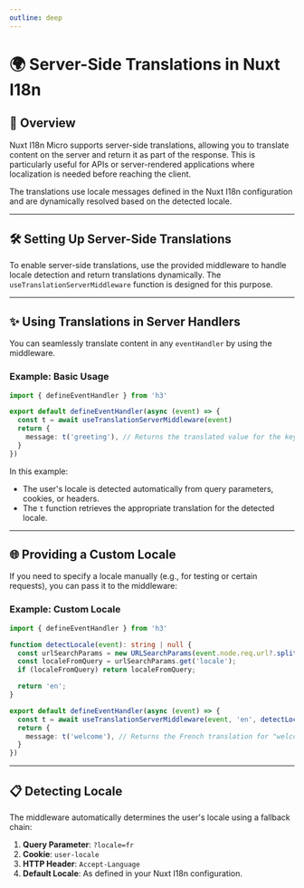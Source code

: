 ```yaml
---
outline: deep
---
```


# 🌍 Server-Side Translations in Nuxt I18n

## 📖 Overview

Nuxt I18n Micro supports server-side translations, allowing you to translate content on the server and return it as part of the response. This is particularly useful for APIs or server-rendered applications where localization is needed before reaching the client.

The translations use locale messages defined in the Nuxt I18n configuration and are dynamically resolved based on the detected locale. 

---

## 🛠️ Setting Up Server-Side Translations

To enable server-side translations, use the provided middleware to handle locale detection and return translations dynamically. The `useTranslationServerMiddleware` function is designed for this purpose.

---

## ✨ Using Translations in Server Handlers

You can seamlessly translate content in any `eventHandler` by using the middleware.

### Example: Basic Usage
```typescript
import { defineEventHandler } from 'h3'

export default defineEventHandler(async (event) => {
  const t = await useTranslationServerMiddleware(event)
  return {
    message: t('greeting'), // Returns the translated value for the key "greeting"
  }
})
```

In this example:
- The user's locale is detected automatically from query parameters, cookies, or headers.
- The `t` function retrieves the appropriate translation for the detected locale.

---

## 🌐 Providing a Custom Locale

If you need to specify a locale manually (e.g., for testing or certain requests), you can pass it to the middleware:

### Example: Custom Locale
```typescript
import { defineEventHandler } from 'h3'

function detectLocale(event): string | null {
  const urlSearchParams = new URLSearchParams(event.node.req.url?.split('?')[1]);
  const localeFromQuery = urlSearchParams.get('locale');
  if (localeFromQuery) return localeFromQuery;

  return 'en';
}

export default defineEventHandler(async (event) => {
  const t = await useTranslationServerMiddleware(event, 'en', detectLocale(event)) // Force French local, en - default locale
  return {
    message: t('welcome'), // Returns the French translation for "welcome"
  }
})
```

---

## 📋 Detecting Locale

The middleware automatically determines the user's locale using a fallback chain:
1. **Query Parameter**: `?locale=fr`
2. **Cookie**: `user-locale`
3. **HTTP Header**: `Accept-Language`
4. **Default Locale**: As defined in your Nuxt I18n configuration.
